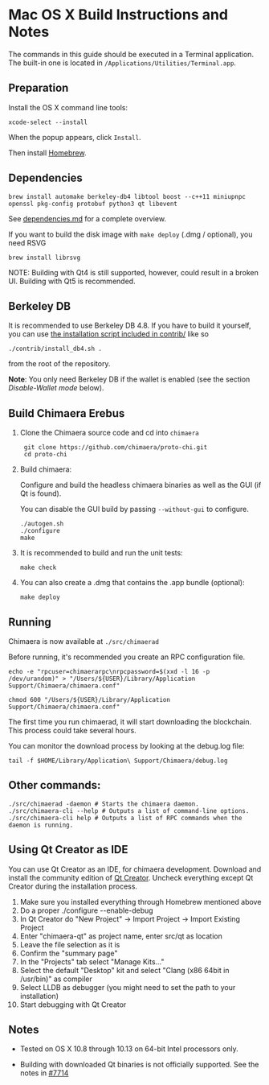 Mac OS X Build Instructions and Notes
====================================
The commands in this guide should be executed in a Terminal application.
The built-in one is located in `/Applications/Utilities/Terminal.app`.

Preparation
-----------
Install the OS X command line tools:

`xcode-select --install`

When the popup appears, click `Install`.

Then install [Homebrew](https://brew.sh).

Dependencies
----------------------

    brew install automake berkeley-db4 libtool boost --c++11 miniupnpc openssl pkg-config protobuf python3 qt libevent

See [dependencies.md](dependencies.md) for a complete overview.

If you want to build the disk image with `make deploy` (.dmg / optional), you need RSVG

    brew install librsvg

NOTE: Building with Qt4 is still supported, however, could result in a broken UI. Building with Qt5 is recommended.

Berkeley DB
-----------
It is recommended to use Berkeley DB 4.8. If you have to build it yourself,
you can use [the installation script included in contrib/](contrib/install_db4.sh)
like so

```shell
./contrib/install_db4.sh .
```

from the root of the repository.

**Note**: You only need Berkeley DB if the wallet is enabled (see the section *Disable-Wallet mode* below).

Build Chimaera Erebus
------------------------

1. Clone the Chimaera source code and cd into `chimaera`

        git clone https://github.com/chimaera/proto-chi.git
        cd proto-chi

2.  Build chimaera:

    Configure and build the headless chimaera binaries as well as the GUI (if Qt is found).

    You can disable the GUI build by passing `--without-gui` to configure.

        ./autogen.sh
        ./configure
        make

3.  It is recommended to build and run the unit tests:

        make check

4.  You can also create a .dmg that contains the .app bundle (optional):

        make deploy

Running
-------

Chimaera is now available at `./src/chimaerad`

Before running, it's recommended you create an RPC configuration file.

    echo -e "rpcuser=chimaerarpc\nrpcpassword=$(xxd -l 16 -p /dev/urandom)" > "/Users/${USER}/Library/Application Support/Chimaera/chimaera.conf"

    chmod 600 "/Users/${USER}/Library/Application Support/Chimaera/chimaera.conf"

The first time you run chimaerad, it will start downloading the blockchain. This process could take several hours.

You can monitor the download process by looking at the debug.log file:

    tail -f $HOME/Library/Application\ Support/Chimaera/debug.log

Other commands:
-------

    ./src/chimaerad -daemon # Starts the chimaera daemon.
    ./src/chimaera-cli --help # Outputs a list of command-line options.
    ./src/chimaera-cli help # Outputs a list of RPC commands when the daemon is running.

Using Qt Creator as IDE
------------------------
You can use Qt Creator as an IDE, for chimaera development.
Download and install the community edition of [Qt Creator](https://www.qt.io/download/).
Uncheck everything except Qt Creator during the installation process.

1. Make sure you installed everything through Homebrew mentioned above
2. Do a proper ./configure --enable-debug
3. In Qt Creator do "New Project" -> Import Project -> Import Existing Project
4. Enter "chimaera-qt" as project name, enter src/qt as location
5. Leave the file selection as it is
6. Confirm the "summary page"
7. In the "Projects" tab select "Manage Kits..."
8. Select the default "Desktop" kit and select "Clang (x86 64bit in /usr/bin)" as compiler
9. Select LLDB as debugger (you might need to set the path to your installation)
10. Start debugging with Qt Creator

Notes
-----

* Tested on OS X 10.8 through 10.13 on 64-bit Intel processors only.

* Building with downloaded Qt binaries is not officially supported. See the notes in [#7714](https://github.com/bitcoin/bitcoin/issues/7714)
